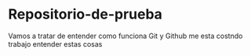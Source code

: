 # Repositorio-de-prueba
Vamos  a tratar de entender como funciona Git y Github
me esta costndo trabajo entender estas cosas
